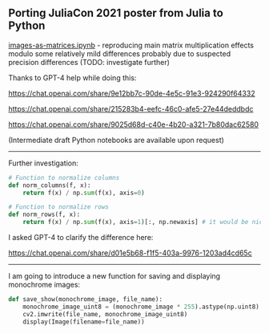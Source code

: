 ## Porting JuliaCon 2021 poster from Julia to Python

[images-as-matrices.ipynb](images-as-matrices.ipynb) - reproducing main matrix multiplication effects modulo some relatively mild differences probably due to suspected precision differences (TODO: investigate further)

Thanks to GPT-4 help while doing this:

https://chat.openai.com/share/9e12bb7c-90de-4e5c-91e3-924290f64332

https://chat.openai.com/share/215283b4-eefc-46c0-afe5-27e44deddbdc

https://chat.openai.com/share/9025d68d-c40e-4b20-a321-7b80dac62580

(Intermediate draft Python notebooks are available upon request)

---

Further investigation:

```python
# Function to normalize columns
def norm_columns(f, x):
    return f(x) / np.sum(f(x), axis=0)

# Function to normalize rows
def norm_rows(f, x):
    return f(x) / np.sum(f(x), axis=1)[:, np.newaxis] # it would be nice to understand this better
```

I asked GPT-4 to clarify the difference here:

https://chat.openai.com/share/d01e5b68-f1f5-403a-9976-1203ad4cd65c

---

I am going to introduce a new function for saving and displaying monochrome images:

```python
def save_show(monochrome_image, file_name):
    monochrome_image_uint8 = (monochrome_image * 255).astype(np.uint8)
    cv2.imwrite(file_name, monochrome_image_uint8)
    display(Image(filename=file_name))
```
